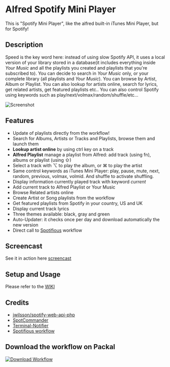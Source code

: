 # Alfred Spotify Mini Player


This is "Spotify Mini Player", like the alfred built-in iTunes Mini Player, but for Spotify!


## Description

Speed is the key word here: instead of using slow Spotify API, it uses a local version of your library stored in a database(it includes everything inside *Your Music* and all the playlists you created and playlists that you're subscribed to). You can decide to search in *Your Music* only, or your complete library (all playlists and *Your Music*). You can browse by Artist, Album or Playlist. You can also lookup for artists online, search for lyrics, get related artists, get featured playlists etc..
You can also control Spotify using keywords such as play/next/volmax/random/shuffle/etc...


![Screenshot](http://cl.ly/image/210g0k1M3w0i/Screen%20Recording%202014-11-05%20at%2007.49%20PM.gif)


## Features

* Update of playlists directly from the workflow!
* Search for Albums, Artists or Tracks and Playlists, browse them and launch them
* **Lookup artist online** by using ctrl key on a track
* **Alfred Playlist** manage a playlist from Alfred: add track (using fn), albums or playlist (using ⇧)
* Select a track with ⌥ to play the album, or ⌘ to play the artist
* Same control keywords as iTunes Mini Player: play, pause, mute, next, random, previous, volmax, volmid. And shuffle to activate shuffling.
* Display information currently played track with keyword *current*
* Add current track to Alfred Playlist or Your Music
* Browse Related artists online
* Create Artist or Song playlists from the workflow
* Get featured playlists from Spotify in your country, US and UK
* Display current track lyrics
* Three themes available: black, gray and green
* Auto-Updater: it checks once per day and download automatically the new version
* Direct call to [Spotifious](http://www.alfredforum.com/topic/1644-spotifious-a-natural-spotify-controller-for-alfred) workflow

## Screencast

See it in action here [screencast](http://cl.ly/YNyq)

## Setup and Usage

Please refer to the [WIKI](https://github.com/vdesabou/alfred-spotify-mini-player/wiki)

## Credits

* [jwilsson/spotify-web-api-php](https://github.com/jwilsson/spotify-web-api-php)
* [SpotCommander](https://github.com/olejon/spotcommander)
* [Terminal-Notifier](https://github.com/alloy/terminal-notifier)
* [Spotifious workflow](https://github.com/citelao/Spotify-for-Alfred)


## Download the workflow on Packal

[![Download Workflow](https://raw.github.com/vdesabou/alfred-spotify-mini-player/master/spotify-mini-player/images/alfred-workflow-icon.png)](http://www.packal.org/workflow/spotify-mini-player)

